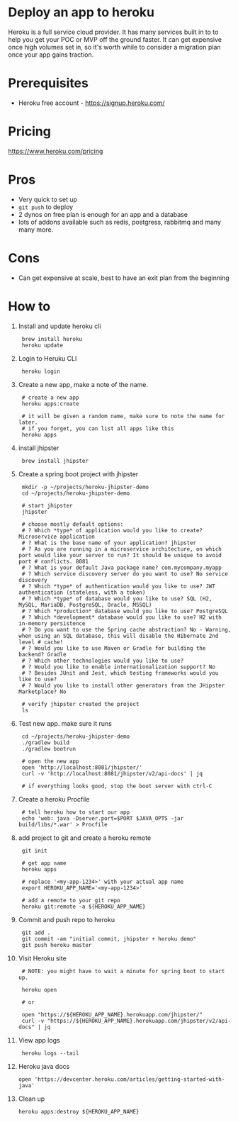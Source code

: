 
# Deploy an app to heroku

Heroku is a full service cloud provider.  It has many services built in to to help
you get your POC or MVP off the ground faster.  It can get expensive once high volumes set in,
so it's worth while to consider a migration plan once your app gains traction.

# Prerequisites

- Heroku free account - https://signup.heroku.com/

# Pricing

https://www.heroku.com/pricing

# Pros

- Very quick to set up
- `git push` to deploy
- 2 dynos on free plan is enough for an app and a database
- lots of addons available such as redis, postgress, rabbitmq and many many more.

# Cons

- Can get expensive at scale, best to have an exit plan from the beginning

# How to


1) Install and update heroku cli

        brew install heroku
        heroku update

2) Login to Heruku CLI

        heroku login


3) Create a new app, make a note of the name.

        # create a new app
        heroku apps:create

        # it will be given a random name, make sure to note the name for later.
        # if you forget, you can list all apps like this
        heroku apps


4) install jhipster

        brew install jhipster

4) Create a spring boot project with jhipster

        mkdir -p ~/projects/heroku-jhipster-demo
        cd ~/projects/heroku-jhipster-demo

        # start jhipster
        jhipster

        # choose mostly default options:
        # ? Which *type* of application would you like to create? Microservice application
        # ? What is the base name of your application? jhipster
        # ? As you are running in a microservice architecture, on which port would like your server to run? It should be unique to avoid port # conflicts. 8081
        # ? What is your default Java package name? com.mycompany.myapp
        # ? Which service discovery server do you want to use? No service discovery
        # ? Which *type* of authentication would you like to use? JWT authentication (stateless, with a token)
        # ? Which *type* of database would you like to use? SQL (H2, MySQL, MariaDB, PostgreSQL, Oracle, MSSQL)
        # ? Which *production* database would you like to use? PostgreSQL
        # ? Which *development* database would you like to use? H2 with in-memory persistence
        # ? Do you want to use the Spring cache abstraction? No - Warning, when using an SQL database, this will disable the Hibernate 2nd level # cache!
        # ? Would you like to use Maven or Gradle for building the backend? Gradle
        # ? Which other technologies would you like to use?
        # ? Would you like to enable internationalization support? No
        # ? Besides JUnit and Jest, which testing frameworks would you like to use?
        # ? Would you like to install other generators from the JHipster Marketplace? No

        # verify jhipster created the project
        ls

5) Test new app. make sure it runs

        cd ~/projects/heroku-jhipster-demo
        ./gradlew build
        ./gradlew bootrun

        # open the new app
        open 'http://localhost:8081/jhipster/'
        curl -v 'http://localhost:8081/jhipster/v2/api-docs' | jq

        # if everything looks good, stop the boot server with ctrl-C

6) Create a heroku Procfile

        # tell heroku how to start our app
        echo 'web: java -Dserver.port=$PORT $JAVA_OPTS -jar build/libs/*.war' > Procfile

6) add project to git and create a heroku remote 

        git init

        # get app name
        heroku apps

        # replace '<my-app-1234>' with your actual app name
        export HEROKU_APP_NAME='<my-app-1234>'

        # add a remote to your git repo
        heroku git:remote -a ${HEROKU_APP_NAME}

7) Commit and push repo to heroku

        git add .
        git commit -am "initial commit, jhipster + heroku demo"
        git push heroku master

8) Visit Heroku site

        # NOTE: you might have to wait a minute for spring boot to start up.

        heroku open

        # or

        open "https://${HEROKU_APP_NAME}.herokuapp.com/jhipster/"
        curl -v "https://${HEROKU_APP_NAME}.herokuapp.com/jhipster/v2/api-docs" | jq

9) View app logs

        heroku logs --tail

10) Heroku java docs

        open 'https://devcenter.heroku.com/articles/getting-started-with-java'

11) Clean up

        heroku apps:destroy ${HEROKU_APP_NAME}

